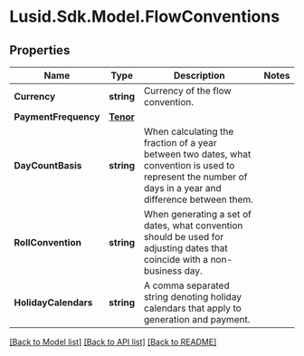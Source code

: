 
# Lusid.Sdk.Model.FlowConventions

## Properties

Name | Type | Description | Notes
------------ | ------------- | ------------- | -------------
**Currency** | **string** | Currency of the flow convention. | 
**PaymentFrequency** | [**Tenor**](Tenor.md) |  | 
**DayCountBasis** | **string** | When calculating the fraction of a year between two dates, what convention is used to represent the number of days in a year  and difference between them. | 
**RollConvention** | **string** | When generating a set of dates, what convention should be used for adjusting dates that coincide with a non-business day. | 
**HolidayCalendars** | **string** | A comma separated string denoting holiday calendars that apply to generation and payment. | 

[[Back to Model list]](../README.md#documentation-for-models)
[[Back to API list]](../README.md#documentation-for-api-endpoints)
[[Back to README]](../README.md)

